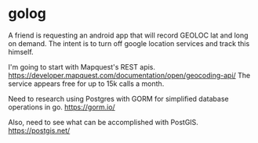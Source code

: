 # golog

A friend is requesting an android app that will record GEOLOC lat and long on demand. The intent is to turn off google location services and track this himself. 

I'm going to start with Mapquest's REST apis. https://developer.mapquest.com/documentation/open/geocoding-api/ 
The service appears free for up to 15k calls a month.

Need to research using Postgres with GORM for simplified database operations in go. https://gorm.io/

Also, need to see what can be accomplished with PostGIS. https://postgis.net/


